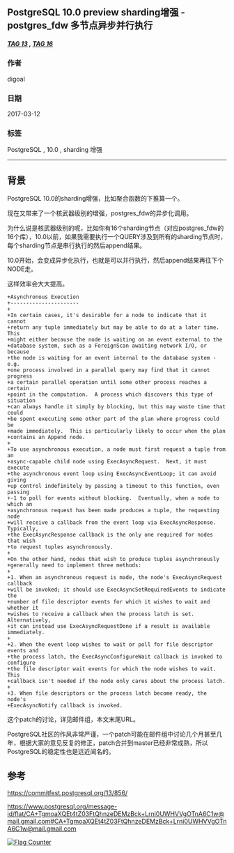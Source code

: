 ## PostgreSQL 10.0 preview sharding增强 - postgres_fdw 多节点异步并行执行  
##### [TAG 13](../class/13.md) , [TAG 16](../class/16.md)
                            
### 作者                                                                         
digoal                       
                              
### 日期                         
2017-03-12                        
                          
### 标签                       
PostgreSQL , 10.0 , sharding 增强  
                            
----                      
                               
## 背景                
PostgreSQL 10.0的sharding增强，比如聚合函数的下推算一个。  
  
现在又带来了一个核武器级别的增强，postgres_fdw的异步化调用。  
  
为什么说是核武器级别的呢，比如你有16个sharding节点（对应postgres_fdw的16个库），10.0以前，如果我需要执行一个QUERY涉及到所有的sharding节点时，每个sharding节点是串行执行的然后append结果。  
  
10.0开始，会变成异步化执行，也就是可以并行执行，然后append结果再往下个NODE走。  
  
这样效率会大大提高。  
  
```  
+Asynchronous Execution  
+----------------------  
+  
+In certain cases, it's desirable for a node to indicate that it cannot  
+return any tuple immediately but may be able to do at a later time.  This  
+might either because the node is waiting on an event external to the  
+database system, such as a ForeignScan awaiting network I/O, or because  
+the node is waiting for an event internal to the database system - e.g.  
+one process involved in a parallel query may find that it cannot progress  
+a certain parallel operation until some other process reaches a certain  
+point in the computation.  A process which discovers this type of situation  
+can always handle it simply by blocking, but this may waste time that could  
+be spent executing some other part of the plan where progress could be  
+made immediately.  This is particularly likely to occur when the plan  
+contains an Append node.  
+  
+To use asynchronous execution, a node must first request a tuple from an  
+async-capable child node using ExecAsyncRequest.  Next, it must execute  
+the asynchronous event loop using ExecAsyncEventLoop; it can avoid giving  
+up control indefinitely by passing a timeout to this function, even passing  
+-1 to poll for events without blocking.  Eventually, when a node to which an  
+asynchronous request has been made produces a tuple, the requesting node  
+will receive a callback from the event loop via ExecAsyncResponse. Typically,  
+the ExecAsyncResponse callback is the only one required for nodes that wish  
+to request tuples asynchronously.  
+  
+On the other hand, nodes that wish to produce tuples asynchronously  
+generally need to implement three methods:  
+  
+1. When an asynchronous request is made, the node's ExecAsyncRequest callback  
+will be invoked; it should use ExecAsyncSetRequiredEvents to indicate the  
+number of file descriptor events for which it wishes to wait and whether it  
+wishes to receive a callback when the process latch is set. Alternatively,  
+it can instead use ExecAsyncRequestDone if a result is available immediately.  
+  
+2. When the event loop wishes to wait or poll for file descriptor events and  
+the process latch, the ExecAsyncConfigureWait callback is invoked to configure  
+the file descriptor wait events for which the node wishes to wait.  This  
+callback isn't needed if the node only cares about the process latch.  
+  
+3. When file descriptors or the process latch become ready, the node's  
+ExecAsyncNotify callback is invoked.  
```  
  
这个patch的讨论，详见邮件组，本文末尾URL。  
  
PostgreSQL社区的作风非常严谨，一个patch可能在邮件组中讨论几个月甚至几年，根据大家的意见反复的修正，patch合并到master已经非常成熟，所以PostgreSQL的稳定性也是远近闻名的。  
  
## 参考  
https://commitfest.postgresql.org/13/856/  
  
https://www.postgresql.org/message-id/flat/CA+TgmoaXQEt4tZ03FtQhnzeDEMzBck+Lrni0UWHVVgOTnA6C1w@mail.gmail.com#CA+TgmoaXQEt4tZ03FtQhnzeDEMzBck+Lrni0UWHVVgOTnA6C1w@mail.gmail.com  
  
<a rel="nofollow" href="http://info.flagcounter.com/h9V1"  ><img src="http://s03.flagcounter.com/count/h9V1/bg_FFFFFF/txt_000000/border_CCCCCC/columns_2/maxflags_12/viewers_0/labels_0/pageviews_0/flags_0/"  alt="Flag Counter"  border="0"  ></a>  
  
